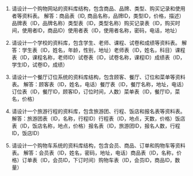 

1. 请设计一个购物网站的资料库结构，包含商品、品牌、类型、购买记录和使用者等资料表。
解答：商品表（ID, 商品名称，品牌ID，类型ID，价格，描述）品牌表（ID，品牌名称）类型表（ID，类型名称）购买记录表（ID，购买时间，使用者ID，商品ID）使用者表（ID，使用者名称，密码，电话，地址）

2. 请设计一个学校的资料库，包含学生、老师、课程、试卷和成绩等资料表。
解答：学生表（ID，姓名，年龄，性别，地址）老师表（ID，姓名，科目）课程表（ID，课程名称，老师ID）试卷表（ID，试卷名称，课程ID）成绩表（ID，学生ID，试卷ID，成绩）

3. 请设计一个餐厅订位系统的资料库结构，包含顾客、餐厅、订位和菜单等资料表。
解答：顾客表（ID，姓名，电话）餐厅表（ID，餐厅名称，地址，电话）订位表（ID，餐厅ID，顾客ID，订位时间，人数）菜单表（ID，餐厅ID，菜名，价格）

4. 请设计一个旅游行程的资料库，包含旅游团、行程、饭店和报名表等资料表。
解答：旅游团表（ID，名称，行程ID）行程表（ID，地点，天数，价格）饭店表（ID，饭店名称，地点，价格）报名表（ID，旅游团ID，报名人数，行程ID，饭店ID）

5. 请设计一个购物车系统的资料库结构，包含会员、商品、订单和购物车等资料表。
解答：会员表（ID，姓名，密码，地址，电话）商品表（ID，名称，价格）订单表（ID，会员ID，下订时间）购物车表（ID，会员ID，商品ID，数量）
